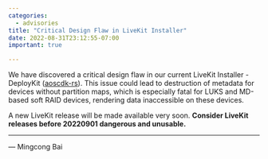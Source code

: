 ```yaml
---
categories:
  - advisories
title: "Critical Design Flaw in LiveKit Installer"
date: 2022-08-31T23:12:55-07:00
important: true

---
```


We have discovered a critical design flaw in our current LiveKit Installer -
DeployKit ([aoscdk-rs](https://github.com/AOSC-Dev/aoscdk-rs)). This issue could
lead to destruction of metadata for devices without partition maps, which is
especially fatal for LUKS and MD-based soft RAID devices, rendering data
inaccessible on these devices.

A new LiveKit release will be made available very soon. **Consider LiveKit
releases before 20220901 dangerous and unusable.**

---

— Mingcong Bai
